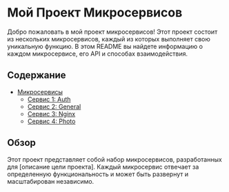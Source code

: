 # Мой Проект Микросервисов

Добро пожаловать в мой проект микросервисов! Этот проект состоит из нескольких микросервисов, каждый из которых выполняет свою уникальную функцию. В этом README вы найдете информацию о каждом микросервисе, его API и способах взаимодействия.

## Содержание

- [Микросервисы](#микросервисы)
  - [Сервис 1: Auth](https://github.com/BatyrAbdusalamov/Auth_Micro-Service.git)
  - [Сервис 2: General](https://github.com/BatyrAbdusalamov/GeneralRedirectService.git)
  - [Сервис 3: Nginx](https://github.com/BatyrAbdusalamov/Nginx-Proxy-Service.git)
  - [Сервис 4: Photo](https://github.com/BatyrAbdusalamov/Photo-Service.git)


## Обзор

Этот проект представляет собой набор микросервисов, разработанных для [описание цели проекта]. Каждый микросервис отвечает за определенную функциональность и может быть развернут и масштабирован независимо.
